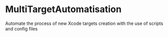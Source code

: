 # MultiTargetAutomatisation
Automate the process of new Xcode targets creation with the use of scripts and config files
